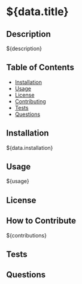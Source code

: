 # ${data.title}

## Description

${description}

## Table of Contents

- [Installation](#installation)
- [Usage](#usage)
- [License](#license)
- [Contributing](#how-to-contribute)
- [Tests](#tests)
- [Questions](#questions)

## Installation 

${data.installation}

## Usage

${usage}

## License

## How to Contribute

${contributions}

## Tests

## Questions